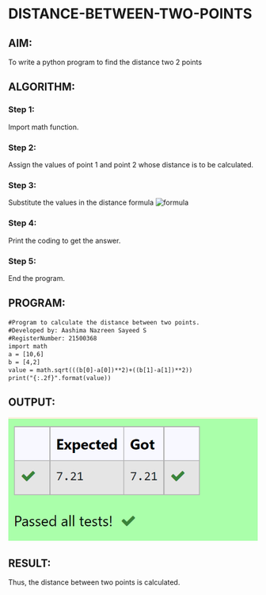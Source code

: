 # DISTANCE-BETWEEN-TWO-POINTS

## AIM:
To write a python program to find the distance two 2 points

## ALGORITHM:
### Step 1:
Import math function.
### Step 2: 
Assign the values of point 1 and point 2 whose distance is to be calculated.
### Step 3: 
Substitute the values in the distance formula  ![formula](https://user-images.githubusercontent.com/93427086/154259149-8112ebd3-30fe-4b4d-8101-66632e924678.JPG)


### Step 4: 
Print the coding to get the answer.
### Step 5: 
End the program.

## PROGRAM:
```
#Program to calculate the distance between two points.
#Developed by: Aashima Nazreen Sayeed S
#RegisterNumber: 21500368
import math
a = [10,6]
b = [4,2]
value = math.sqrt(((b[0]-a[0])**2)+((b[1]-a[1])**2))
print("{:.2f}".format(value))
```
  
## OUTPUT:
![OUTPUT](./output01.png)



## RESULT:
Thus, the distance between two points is calculated.
